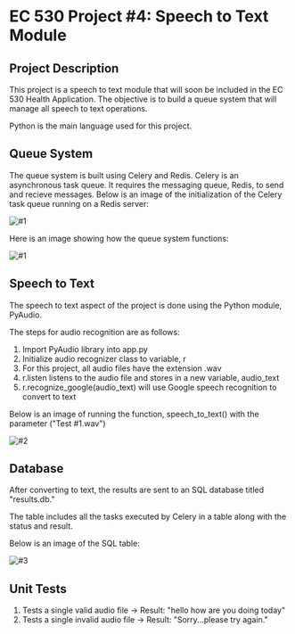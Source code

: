 # EC 530 Project #4: Speech to Text Module

## Project Description 

This project is a speech to text module that will soon be included in the EC 530 Health Application. The objective is to build a queue system that will manage all speech to text operations. 

Python is the main language used for this project.

## Queue System 

The queue system is built using Celery and Redis. Celery is an asynchronous task queue. It requires the messaging queue, Redis, to send and recieve messages. Below is an image of the initialization of the Celery task queue running on a Redis server:

![#1](https://user-images.githubusercontent.com/73702777/160870082-84fdb937-13f9-4fbf-a570-59c562435ee6.JPG)

Here is an image showing how the queue system functions:

![#1](https://user-images.githubusercontent.com/73702777/160875233-dee92bce-ffbf-437e-9f89-7682a9e8ec08.JPG)

## Speech to Text

The speech to text aspect of the project is done using the Python module, PyAudio. 

The steps for audio recognition are as follows:

1) Import PyAudio library into app.py
2) Initialize audio recognizer class to variable, r 
3) For this project, all audio files have the extension .wav
4) r.listen listens to the audio file and stores in a new variable, audio_text
5) r.recognize_google(audio_text) will use Google speech recognition to convert to text

Below is an image of running the function, speech_to_text() with the parameter ("Test #1.wav")

![#2](https://user-images.githubusercontent.com/73702777/160872113-93bf2875-bbec-49ca-953f-6aa552a1bc7f.JPG)

## Database 

After converting to text, the results are sent to an SQL database titled "results.db."

The table includes all the tasks executed by Celery in a table along with the status and result.

Below is an image of the SQL table:

![#3](https://user-images.githubusercontent.com/73702777/160873074-c7f4a661-53e3-471d-9bfc-570ec2d796dd.JPG)

## Unit Tests 

1) Tests a single valid audio file -> Result: "hello how are you doing today"
2) Tests a single invalid audio file -> Result: "Sorry...please try again."
